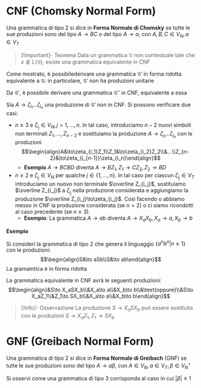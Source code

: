 # CNF (Chomsky Normal Form)

Una grammatica di tipo 2 si dice in **Forma Normale di Chomsky** se tutte le sue produzioni sono del tipo $A\to BC$ o del tipo $A\to a$, con $A,B,C\in V_N,a\in V_T$

>[!important]- Teorema
>Data un grammatica $\mathcal G$ non contestuale tale che $\varepsilon\not\in L(\mathcal G)$, esiste una grammatica equivalente in CNF

Come mostrato, è possibilederivare una grammatica $\mathcal G'$ in forma ridotta equivalente a $\mathcal G$: in particolare, $\mathcal G'$ non ha produzioni unitarie

Da $\mathcal G'$, è possibile derivare una grammatica $\mathcal G''$ in CNF, equivalente a essa

Sia $A\to\zeta_{i_1}...\zeta_{i_n}$  una produzione di $\mathcal G'$ non in CNF. Si possono verificare due casi:

- $n\geq3$ e $\zeta_{i_j}\in V_N,j=1,...,n$. In tal caso, introduciamo $n-2$ nuovi simboli non terminali $Z_1,...,Z_{n-2}$ e sostituiamo la produzione $A\to\zeta_{i_1}...\zeta_{i_n}$ con le produzioni $$\begin{align}A&\to\zeta_{i_1}Z_1\\Z_1&\to\zeta_{i_2}Z_2\\&...\\Z_{n-2}&\to\zeta_{i_{n-1}}\zeta_{i_n}\end{align}$$
	- **Esempio** $A\to BCBD$ diventa $A\to BZ_1,Z_1\to CZ_2,Z_2\to BD$ 
- $n\geq2$ e $\zeta_{i_j}\in V_N$ per qualche $j\in\lbrace 1,...,n\rbrace$. In tal caso per ciascun $\zeta_{i_j}\in V_T$ introduciamo un nuovo non terminale $\overline Z_{i_j}$, sostituiamo $\overline Z_{i_j}$ a $\zeta_{i_j}$ nella produzione considerata e aggiungiamo la produzione $\overline Z_{i_j}\to\zeta_{i_j}$. Così facendo o abbiamo messo in CNF la produzione considerata (se $n=2$) o ci siamo ricondotti al caso precedente (se $n\geq3$). 
	- **Esempio**: La grammatica $A\to ab$ diventa $A\to X_aX_b,X_a\to a,X_b\to b$

**Esempio**

Si consideri la grammatica di tipo 2 che genera il linguaggio $\lbrace a^nb^n|n\geq1\rbrace$ con le produzioni:
$$\begin{align}S&\to aSb\\S&\to ab\end{align}$$
La gramamtica è in forma ridotta

La grammatica equivalente in CNF avrà le seguenti produzioni: 
$$\begin{align}&S\to X_aSX_b\\&X_a\to a\\&X_b\to b\\&\text{oppure}\\&S\to X_aZ_1\\&Z_1\to SX_b\\&X_a\to a\\&X_b\to b\end{align}$$
>[!info]- Osservazione
>La produzione $S\to X_aSX_b$ può essere sostituita con le produzioni $S\to X_aZ_1,Z_1\to SX_b$

# GNF (Greibach Normal Form)

Una grammatica di tipo 2 si dice in **Forma Normale di Greibach** (GNF) se tutte le sue produzioni sono del tipo $A\to a\beta$, con $A\in V_N,a\in V_T,\beta\in V_N^\star$

Si osservi come una grammatica di tipo 3 corrisponda al caso in cui $|\beta|\leq1$

